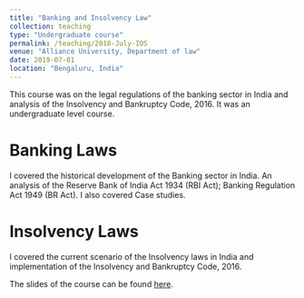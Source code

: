 ```yaml
---
title: "Banking and Insolvency Law"
collection: teaching
type: "Undergraduate course"
permalink: /teaching/2018-July-IOS
venue: "Alliance University, Department of law"
date: 2019-07-01
location: "Bengaluru, India"
---
```


This course was on the legal regulations of the banking sector in India and analysis of the Insolvency and Bankruptcy Code, 2016. It was an undergraduate level course.



Banking Laws
======
I covered the historical development of the Banking sector in India. An analysis of the Reserve Bank of India Act 1934 (RBI Act); Banking Regulation Act 1949 (BR Act). 
I also covered Case studies. 



Insolvency Laws
======
I covered the current scenario of the Insolvency laws in India and implementation of the Insolvency and Bankruptcy Code, 2016.


The slides of the course can be found [here](/files/teaching/2019/Banking-and-bankruptcy.pdf). 
